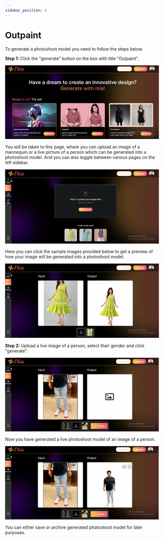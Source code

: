 ```yaml
---
sidebar_position: 4
---
```


# Outpaint

To generate a photoshoot model you need to follow the steps below.

**Step 1:** Click the "generate" button on the box with title "Outpaint".

![niia_features_page](../static/img/feature_types.PNG)

You will be taken to this page, where you can upload an image of a mannequin or a live picture of a person which can be generated into a photoshoot model. And you can also toggle between various pages on the left sidebar.

![outpaintintro](../static/img/outpaintintro.PNG)

Here you can click the sample images provided below to get a preview of how your image will be generated into a photoshoot model.

![sampleoutpaint](../static/img/sampleoutpaint.PNG)

**Step 2:** Upload a live image of a person, select their gender and click "generate".

![liveoutpaint](../static/img/liveoutpaint.PNG)

Now you have generated a live photoshoot model of an image of a person.

![modeloutpaint](../static/img/modeloutpaint.PNG)

You can either save or archive generated photoshoot model for later purposes.
